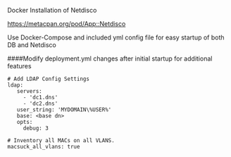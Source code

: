 Docker Installation of Netdisco

https://metacpan.org/pod/App::Netdisco

Use Docker-Compose and included yml config file for easy startup of both DB and Netdisco


####Modify deployment.yml changes after initial startup for additional features
```
# Add LDAP Config Settings
ldap:
   servers:  
     - 'dc1.dns'  
     - 'dc2.dns'  
   user_string: 'MYDOMAIN\%USER%'  
   base: <base dn>  
   opts:  
     debug: 3
```  

```
# Inventory all MACs on all VLANS.
macsuck_all_vlans: true
```
